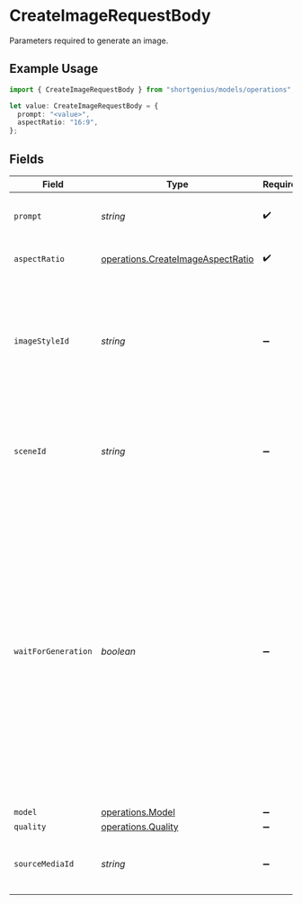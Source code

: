 # CreateImageRequestBody

Parameters required to generate an image.

## Example Usage

```typescript
import { CreateImageRequestBody } from "shortgenius/models/operations";

let value: CreateImageRequestBody = {
  prompt: "<value>",
  aspectRatio: "16:9",
};
```

## Fields

| Field                                                                                                                                                                                                                                                                                                      | Type                                                                                                                                                                                                                                                                                                       | Required                                                                                                                                                                                                                                                                                                   | Description                                                                                                                                                                                                                                                                                                |
| ---------------------------------------------------------------------------------------------------------------------------------------------------------------------------------------------------------------------------------------------------------------------------------------------------------- | ---------------------------------------------------------------------------------------------------------------------------------------------------------------------------------------------------------------------------------------------------------------------------------------------------------- | ---------------------------------------------------------------------------------------------------------------------------------------------------------------------------------------------------------------------------------------------------------------------------------------------------------- | ---------------------------------------------------------------------------------------------------------------------------------------------------------------------------------------------------------------------------------------------------------------------------------------------------------- |
| `prompt`                                                                                                                                                                                                                                                                                                   | *string*                                                                                                                                                                                                                                                                                                   | :heavy_check_mark:                                                                                                                                                                                                                                                                                         | The prompt to generate the image from.                                                                                                                                                                                                                                                                     |
| `aspectRatio`                                                                                                                                                                                                                                                                                              | [operations.CreateImageAspectRatio](../../models/operations/createimageaspectratio.md)                                                                                                                                                                                                                     | :heavy_check_mark:                                                                                                                                                                                                                                                                                         | The aspect ratio of the image.                                                                                                                                                                                                                                                                             |
| `imageStyleId`                                                                                                                                                                                                                                                                                             | *string*                                                                                                                                                                                                                                                                                                   | :heavy_minus_sign:                                                                                                                                                                                                                                                                                         | The ID of the image style to use. Use the [List image styles](#tag/images/GET/presets/{type}) endpoint to get a list of available image styles.                                                                                                                                                            |
| `sceneId`                                                                                                                                                                                                                                                                                                  | *string*                                                                                                                                                                                                                                                                                                   | :heavy_minus_sign:                                                                                                                                                                                                                                                                                         | If you want to add the generated image to a video scene you can specify it here.                                                                                                                                                                                                                           |
| `waitForGeneration`                                                                                                                                                                                                                                                                                        | *boolean*                                                                                                                                                                                                                                                                                                  | :heavy_minus_sign:                                                                                                                                                                                                                                                                                         | If false, this endpoint immediately returns the incomplete image record, and you can poll the [Get image](#tag/images/GET/media/get/{id}) endpoint until the task completes. If true, this endpoint waits until the image generation completes, then returns the complete image record. Defaults to false. |
| `model`                                                                                                                                                                                                                                                                                                    | [operations.Model](../../models/operations/model.md)                                                                                                                                                                                                                                                       | :heavy_minus_sign:                                                                                                                                                                                                                                                                                         | N/A                                                                                                                                                                                                                                                                                                        |
| `quality`                                                                                                                                                                                                                                                                                                  | [operations.Quality](../../models/operations/quality.md)                                                                                                                                                                                                                                                   | :heavy_minus_sign:                                                                                                                                                                                                                                                                                         | N/A                                                                                                                                                                                                                                                                                                        |
| `sourceMediaId`                                                                                                                                                                                                                                                                                            | *string*                                                                                                                                                                                                                                                                                                   | :heavy_minus_sign:                                                                                                                                                                                                                                                                                         | The ID of the media to use as a source for the image.                                                                                                                                                                                                                                                      |